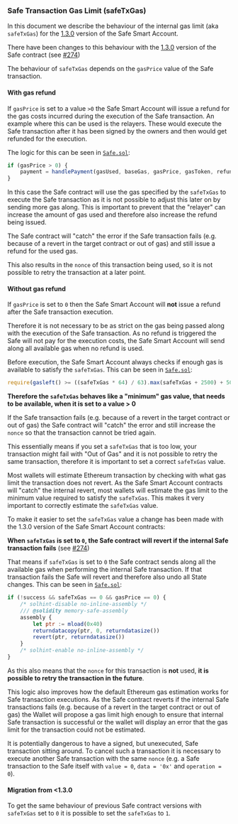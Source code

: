 ### Safe Transaction Gas Limit (safeTxGas)

In this document we describe the behaviour of the internal gas limit (aka `safeTxGas`) for the [1.3.0](https://github.com/safe-global/safe-smart-account/releases/tag/v1.3.0-libs.0) version of the Safe Smart Account.

There have been changes to this behaviour with the [1.3.0](https://github.com/safe-global/safe-smart-account/blob/main/CHANGELOG.md#version-130) version of the Safe contract (see [#274](https://github.com/safe-global/safe-smart-account/issues/274))

The behaviour of `safeTxGas` depends on the `gasPrice` value of the Safe transaction.

#### With gas refund

If `gasPrice` is set to a value `>0` the Safe Smart Account will issue a refund for the gas costs incurred during the execution of the Safe transaction. An example where this can be used is the relayers. These would execute the Safe transaction after it has been signed by the owners and then would get refunded for the execution.

The logic for this can be seen in [`Safe.sol`](https://github.com/safe-global/safe-smart-account/blob/c85741a6cda020cce3bc523c169909318717736f/contracts/Safe.sol#L191-L193):

```js
if (gasPrice > 0) {
    payment = handlePayment(gasUsed, baseGas, gasPrice, gasToken, refundReceiver);
}
```

In this case the Safe contract will use the gas specified by the `safeTxGas` to execute the Safe transaction as it is not possible to adjust this later on by sending more gas along. This is important to prevent that the "relayer" can increase the amount of gas used and therefore also increase the refund being issued.

The Safe contract will "catch" the error if the Safe transaction fails (e.g. because of a revert in the target contract or out of gas) and still issue a refund for the used gas.

This also results in the `nonce` of this transaction being used, so it is not possible to retry the transaction at a later point.

#### Without gas refund

If `gasPrice` is set to `0` then the Safe Smart Account will **not** issue a refund after the Safe transaction execution.

Therefore it is not necessary to be as strict on the gas being passed along with the execution of the Safe transaction. As no refund is triggered the Safe will not pay for the execution costs, the Safe Smart Account will send along all available gas when no refund is used.

Before execution, the Safe Smart Account always checks if enough gas is available to satisfy the `safeTxGas`. This can be seen in [`Safe.sol`](https://github.com/safe-global/safe-smart-account/blob/c85741a6cda020cce3bc523c169909318717736f/contracts/Safe.sol#L168-L169):

```js
require(gasleft() >= ((safeTxGas * 64) / 63).max(safeTxGas + 2500) + 500, "GS010");
```

**Therefore the `safeTxGas` behaves like a "minimum" gas value, that needs to be available, when it is set to a value > 0**

If the Safe transaction fails (e.g. because of a revert in the target contract or out of gas) the Safe contract will "catch" the error and still increase the `nonce` so that the transaction cannot be tried again.

This essentially means if you set a `safeTxGas` that is too low, your transaction might fail with "Out of Gas" and it is not possible to retry the same transaction, therefore it is important to set a correct `safeTxGas` value.

Most wallets will estimate Ethereum transaction by checking with what gas limit the transaction does not revert. As the Safe Smart Account contracts will "catch" the internal revert, most wallets will estimate the gas limit to the minimum value required to satisfy the `safeTxGas`. This makes it very important to correctly estimate the `safeTxGas` value.

To make it easier to set the `safeTxGas` value a change has been made with the 1.3.0 version of the Safe Smart Account contracts:

**When `safeTxGas` is set to `0`, the Safe contract will revert if the internal Safe transaction fails** (see [#274](https://github.com/safe-global/safe-smart-account/issues/274))

That means if `safeTxGas` is set to `0` the Safe contract sends along all the available gas when performing the internal Safe transaction. If that transaction fails the Safe will revert and therefore also undo all State changes. This can be seen in [`Safe.sol`](https://github.com/safe-global/safe-smart-account/blob/c85741a6cda020cce3bc523c169909318717736f/contracts/Safe.sol#L179-L188):

```js
if (!success && safeTxGas == 0 && gasPrice == 0) {
    /* solhint-disable no-inline-assembly */
    /// @solidity memory-safe-assembly
    assembly {
        let ptr := mload(0x40)
        returndatacopy(ptr, 0, returndatasize())
        revert(ptr, returndatasize())
    }
    /* solhint-enable no-inline-assembly */
}
```

As this also means that the `nonce` for this transaction is **not** used, **it is possible to retry the transaction in the future**.

This logic also improves how the default Ethereum gas estimation works for Safe transaction executions. As the Safe contract reverts if the internal Safe transactions fails (e.g. because of a revert in the target contract or out of gas) the Wallet will propose a gas limit high enough to ensure that internal Safe transaction is successful or the wallet will display an error that the gas limit for the transaction could not be estimated.

It is potentially dangerous to have a signed, but unexecuted, Safe transaction sitting around. To cancel such a transaction it is necessary to execute another Safe transaction with the same `nonce` (e.g. a Safe transaction to the Safe itself with `value = 0`, `data = '0x'` and `operation = 0`).

#### Migration from <1.3.0

To get the same behaviour of previous Safe contract versions with `safeTxGas` set to `0` it is possible to set the `safeTxGas` to `1`.
